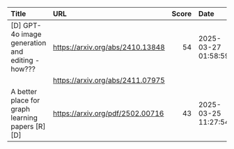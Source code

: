 | Title                                            | URL                              |   Score | Date                |
|:-------------------------------------------------|:---------------------------------|--------:|:--------------------|
| [D] GPT-4o image generation and editing - how??? | https://arxiv.org/abs/2410.13848 |      54 | 2025-03-27 01:58:59 |
|                                                  | https://arxiv.org/abs/2411.07975 |         |                     |
| A better place for graph learning papers [R] [D] | https://arxiv.org/pdf/2502.00716 |      43 | 2025-03-25 11:27:54 |